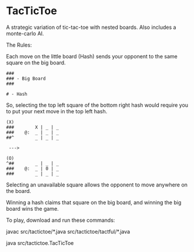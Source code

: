 # TacTicToe
A strategic variation of tic-tac-toe with nested boards. Also includes a monte-carlo AI. 

The Rules:

Each move on the little board (Hash) sends your opponent to the same square on the big board.
```
###  
### - Big Board 
### 
```
```
# - Hash
```
 So, selecting the top left square of the bottom right hash would require you to put your next move in the top left hash. 
```
(X) 
###        X | _ | _ 
###    @:  _ | _ | _ 
##^        _ | _ | _

 --->
 
(O) 
^##        _ | _ | _ 
###    @:  _ | 0 | _ 
###        _ | _ | _
```

Selecting an unavailable square allows the opponent to move anywhere on the board.


Winning a hash claims that square on the big board, and winning the big board wins the game.  
 
 

To play, download and run these commands:

javac src/tactictoe/\*.java src/tactictoe/tactful/\*.java 

java src/tactictoe.TacTicToe


